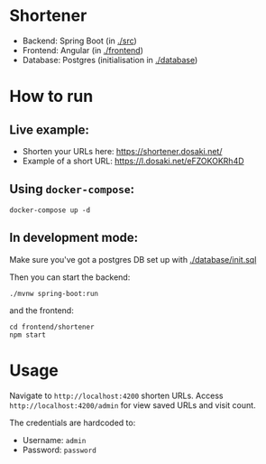 # Shortener

* Backend: Spring Boot (in [./src](./src))
* Frontend: Angular (in [./frontend](./frontend))
* Database: Postgres (initialisation in [./database](./database))

# How to run

## Live example:
* Shorten your URLs here: https://shortener.dosaki.net/
* Example of a short URL: https://l.dosaki.net/eFZOKOKRh4D

## Using `docker-compose`:
```shell
docker-compose up -d
```

## In development mode:
Make sure you've got a postgres DB set up with [./database/init.sql](./database/init.sql)

Then you can start the backend:
```shell
./mvnw spring-boot:run
```
and the frontend:
```shell
cd frontend/shortener
npm start
```

# Usage

Navigate to `http://localhost:4200` shorten URLs.
Access `http://localhost:4200/admin` for view saved URLs and visit count.

The credentials are hardcoded to:
* Username: `admin`
* Password: `password`